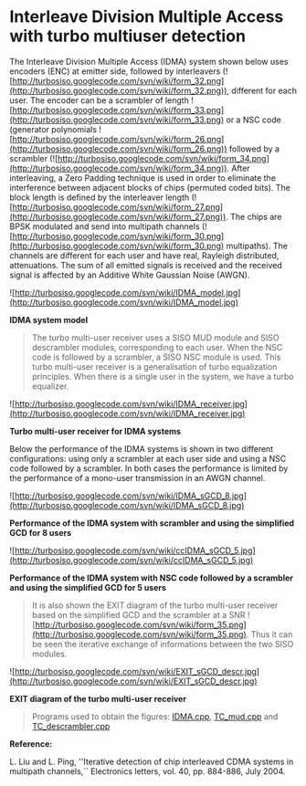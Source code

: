 # Interleave Division Multiple Access with turbo multiuser detection #

The Interleave Division Multiple Access (IDMA) system shown below uses encoders (ENC) at emitter side, followed by interleavers (![http://turbosiso.googlecode.com/svn/wiki/form_32.png](http://turbosiso.googlecode.com/svn/wiki/form_32.png)), different for each user. The encoder can be a scrambler of length ![http://turbosiso.googlecode.com/svn/wiki/form_33.png](http://turbosiso.googlecode.com/svn/wiki/form_33.png) or a NSC code (generator polynomials ![http://turbosiso.googlecode.com/svn/wiki/form_26.png](http://turbosiso.googlecode.com/svn/wiki/form_26.png)) followed by a scrambler (![http://turbosiso.googlecode.com/svn/wiki/form_34.png](http://turbosiso.googlecode.com/svn/wiki/form_34.png)). After interleaving, a Zero Padding technique is used in order to eliminate the interference between adjacent blocks of chips (permuted coded bits). The block length is defined by the interleaver length (![http://turbosiso.googlecode.com/svn/wiki/form_27.png](http://turbosiso.googlecode.com/svn/wiki/form_27.png)). The chips are BPSK modulated and send into multipath channels (![http://turbosiso.googlecode.com/svn/wiki/form_30.png](http://turbosiso.googlecode.com/svn/wiki/form_30.png) multipaths). The channels are different for each user and have real, Rayleigh distributed, attenuations. The sum of all emitted signals is received and the received signal is affected by an Additive White Gaussian Noise (AWGN).

![http://turbosiso.googlecode.com/svn/wiki/IDMA_model.jpg](http://turbosiso.googlecode.com/svn/wiki/IDMA_model.jpg)

**IDMA system model**

> The turbo multi-user receiver uses a SISO MUD module and SISO descrambler modules, corresponding to each user. When the NSC code is followed by a scrambler, a SISO NSC module is used. This turbo multi-user receiver is a generalisation of turbo equalization principles. When there is a single user in the system, we have a turbo equalizer.

![http://turbosiso.googlecode.com/svn/wiki/IDMA_receiver.jpg](http://turbosiso.googlecode.com/svn/wiki/IDMA_receiver.jpg)

**Turbo multi-user receiver for IDMA systems**

Below the performance of the IDMA systems is shown in two different configurations: using only a scrambler at each user side and using a NSC code followed by a scrambler. In both cases the performance is limited by the performance of a mono-user transmission in an AWGN channel.

![http://turbosiso.googlecode.com/svn/wiki/IDMA_sGCD_8.jpg](http://turbosiso.googlecode.com/svn/wiki/IDMA_sGCD_8.jpg)

**Performance of the IDMA system with scrambler and using the simplified GCD for 8 users**

![http://turbosiso.googlecode.com/svn/wiki/ccIDMA_sGCD_5.jpg](http://turbosiso.googlecode.com/svn/wiki/ccIDMA_sGCD_5.jpg)

**Performance of the IDMA system with NSC code followed by a scrambler and using the simplified GCD for 5 users**

> It is also shown the EXIT diagram of the turbo multi-user receiver based on the simplified GCD and the scrambler at a SNR ![http://turbosiso.googlecode.com/svn/wiki/form_35.png](http://turbosiso.googlecode.com/svn/wiki/form_35.png). Thus it can be seen the iterative exchange of informations between the two SISO modules.

![http://turbosiso.googlecode.com/svn/wiki/EXIT_sGCD_descr.jpg](http://turbosiso.googlecode.com/svn/wiki/EXIT_sGCD_descr.jpg)

**EXIT diagram of the turbo multi-user receiver**

> Programs used to obtain the figures: [IDMA.cpp](http://turbosiso.googlecode.com/svn/trunk/IDMA.cpp), [TC\_mud.cpp](http://turbosiso.googlecode.com/svn/trunk/TC_mud.cpp) and [TC\_descrambler.cpp](http://turbosiso.googlecode.com/svn/trunk/TC_descrambler.cpp)

**Reference:**

L. Liu and L. Ping, ''Iterative detection of chip interleaved CDMA systems in multipath channels,`` Electronics letters, vol. 40, pp. 884-886, July 2004.